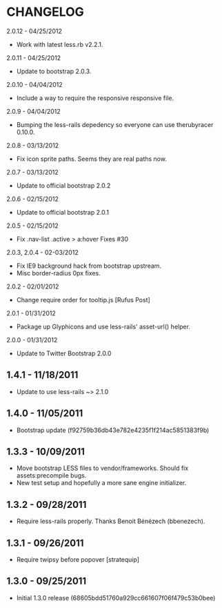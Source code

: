 CHANGELOG
=========

2.0.12 - 04/25/2012

* Work with latest less.rb v2.2.1.


2.0.11 - 04/25/2012

* Update to bootstrap 2.0.3.


2.0.10 - 04/04/2012

* Include a way to require the responsive responsive file.


2.0.9 - 04/04/2012

* Bumping the less-rails depedency so everyone can use therubyracer 0.10.0.


2.0.8 - 03/13/2012

* Fix icon sprite paths. Seems they are real paths now.


2.0.7 - 03/13/2012

* Update to official bootstrap 2.0.2


2.0.6 - 02/15/2012

* Update to official bootstrap 2.0.1


2.0.5 - 02/15/2012

* Fix .nav-list .active > a:hover Fixes #30


2.0.3, 2.0.4 - 02-03/2012

* Fix IE9 background hack from bootstrap upstream.
* Misc border-radius 0px fixes.


2.0.2 - 02/01/2012

* Change require order for tooltip.js [Rufus Post]


2.0.1 - 01/31/2012

* Package up Glyphicons and use less-rails' asset-url() helper.


2.0.0 - 01/31/2012

* Update to Twitter Bootstrap 2.0.0


1.4.1 - 11/18/2011
------------------

* Update to use less-rails ~> 2.1.0


1.4.0 - 11/05/2011
------------------

* Bootstrap update (f92759b36db43e782e4235f1f214ac5851383f9b)


1.3.3 - 10/09/2011
------------------

* Move bootstrap LESS files to vendor/frameworks. Should fix assets:precompile bugs.
* New test setup and hopefully a more sane engine initializer.


1.3.2 - 09/28/2011
------------------

* Require less-rails properly. Thanks Benoit Bénézech (bbenezech).


1.3.1 - 09/26/2011
------------------

* Require twipsy before popover [stratequip]


1.3.0 - 09/25/2011
------------------

* Initial 1.3.0 release (68605bdd51760a929cc661607f06f479c53b0bee)

